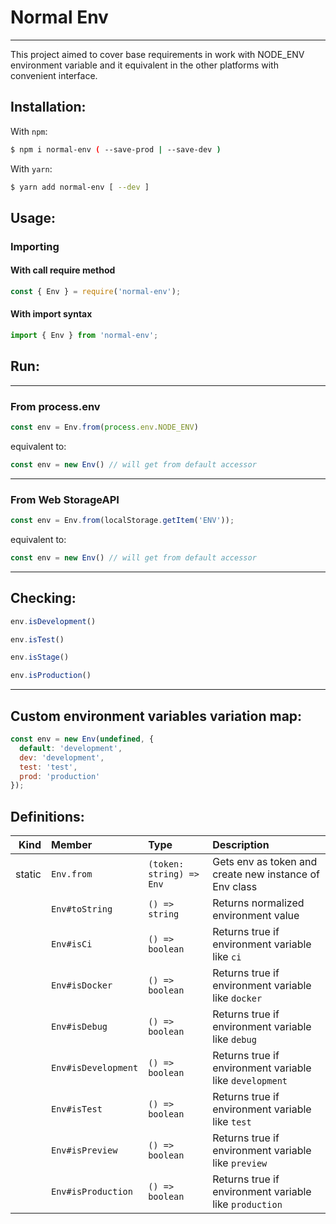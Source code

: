 # Normal Env

----

This project aimed to cover base requirements in work with NODE_ENV environment variable and it equivalent in the other platforms with convenient interface.

## Installation:

With `npm`:
```bash
$ npm i normal-env ( --save-prod | --save-dev )
```

With `yarn`:
```bash
$ yarn add normal-env [ --dev ]
```

## Usage:
### Importing
#### With call require method

```javascript
const { Env } = require('normal-env');
```

#### With import syntax
```javascript
import { Env } from 'normal-env';
```

## Run:

----

### From process.env
```javascript
const env = Env.from(process.env.NODE_ENV)
```
equivalent to:
```javascript
const env = new Env() // will get from default accessor
```

----

### From Web StorageAPI
```javascript
const env = Env.from(localStorage.getItem('ENV'));
```
equivalent to:
```javascript
const env = new Env() // will get from default accessor
```

----

## Checking:

```javascript
env.isDevelopment()
```

```javascript
env.isTest()
```

```javascript
env.isStage()
```

```javascript
env.isProduction()
```

----

## Custom environment variables variation map:

```javascript
const env = new Env(undefined, {
  default: 'development',
  dev: 'development',
  test: 'test',
  prod: 'production'
});
```

## Definitions:

| Kind |Member|Type|Description|
|-----:|:-----|:---|:----------|
|static|`Env.from`|`(token: string) => Env`|Gets env as token and create new instance of Env class|
||`Env#toString`|`() => string`|Returns normalized environment value|
||`Env#isCi`|`() => boolean`|Returns true if environment variable like `ci`|
||`Env#isDocker`|`() => boolean`|Returns true if environment variable like `docker`|
||`Env#isDebug`|`() => boolean`|Returns true if environment variable like `debug`|
||`Env#isDevelopment`|`() => boolean`|Returns true if environment variable like `development`|
||`Env#isTest`|`() => boolean`|Returns true if environment variable like `test`|
||`Env#isPreview`|`() => boolean`|Returns true if environment variable like `preview`|
||`Env#isProduction`|`() => boolean`|Returns true if environment variable like `production`|
